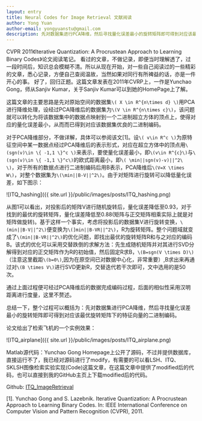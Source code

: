 ```yaml
---
layout: entry
title: Neural Codes for Image Retrieval 文献阅读
author: Yong Yuan
author-email: yongyuanstu@gmail.com
description: 先对数据集进行PCA降维，然后寻找量化误差最小的旋转矩阵即可得到对应该最优旋转矩阵下的特征向量的二进制编码.
---
```



CVPR 2011《Iterative Quantization: A Procrustean Approach to Learning Binary Codes》论文阅读笔记。
看过的文章，不做记录，即便当时理解透了，过一段时间后，知识总会模糊不清。所以从现在开始，对一些自己阅读过的一些精彩的文章，悉心记录，方便自己查阅温故，当然如果对同行有所裨益的话，亦是一件开心的事。
好了，回归正题。这篇文章发表在2011年CVRP上，一作是Yunchao Gong，师从Sanjiv Kumar，关于Sanjiv Kumar可以到她的HomePage上了解。

这篇文章的主要思路是先对原始空间的数据集`\( X \in R^{n\times d} \)`用PCA进行降维处理，设经过PCA降维后的数据集为`\(V \in R^{n\times c}\)`，该问题就可以转化为将该数据集中的数据点映射到一个二进制超立方体的顶点上，使得对应的量化误差最小，从而而已得到对应该数据集优良的二进制编码。

对于PCA降维部分，不做详解，具体可以参阅该文[1]。设`\( v\in R^c \)`为原特征空间中某一数据点经过PCA降维后的表示形式，对应在超立方体中的顶点用`\(sgn(v)\in \{ -1,1 \}^c \)`来表示，要使量化误差最小，即`\(v\in R^{c}\)`与`\(sgn(v)\in \{ -1,1 \}^c\)`的欧式距离最小，即`\( \min||sgn(v)-v)||^2\ \)`，对于所有的数据点进行二进制编码后用B表示，PCA降维后`\(V=X \times W\)`，对整个数据集为`\(\min||B-V||^2\)`。由于对矩阵进行旋转可以降低量化误差，如下图示：

![ITQ_hashing]({{ site.url }}/public/images/posts/ITQ_hashing.png)

从图1可以看出，对投影后的矩阵V进行随机旋转后，量化误差降低至0.93，对于找到的最优的旋转矩阵，量化误差降低至0.88(矩阵与正交矩阵相乘实际上就是对矩阵做旋转)。基于这样一个事实，考虑将投影后的数据集V进行旋转变换，`\(min||B-V||^2\)`便变换为`\(]min||B-VR||^2\)`，R为旋转矩阵。整个问题域就变成了`\(min||B-VR||^2\)`的优化问题，即找出最优的旋转矩阵R和与之对应的编码B。该式的优化可以采用交替跌倒的求解方法：先生成随机矩阵并对其进行SVD分解得到对应的正交矩阵作为R的初始值，然后固定R求B，`\(B=sgn(V \times D)\)`（注意这里截距`\(b=0\)`,因为在原空间已对数据中心化，非常重要）,B求出来再通过对`\(B \times V\)`进行SVD更新R，交替迭代若干次即可，文中选用的是50次。

通过上面过程便可经过PCA降维后的数据完成编码过程，后面的相似性采用汉明距离进行度量，这里不赘述。

总结一下，整个过程可以概括为：先对数据集进行PCA降维，然后寻找量化误差最小的旋转矩阵即可得到对应该最优旋转矩阵下的特征向量的二进制编码。

论文给出了检索飞机的一个实例效果：

![ITQ_airplane]({{ site.url }}/public/images/posts/ITQ_airplane.png)


Matlab源代码：Yunchao Gong Homepage上公开了源码，不过并提供数据库，直接运行不了，我已经对源码进行了modify，有需要的可以看LSH、ITQ、SKLSH图像检索实验实现(Code)这篇文章，在这篇文章中提供了modified后的代码，也可以直接到我的GitHub主页上下载modified后的代码。

Github: [ITQ_ImageRetrieval](https://github.com/willard-yuan/ITQ_ImageRetrieval)

[1]. Yunchao Gong and S. Lazebnik. Iterative Quantization: A Procrustean Approach to Learning Binary Codes. In: IEEE International Conference on Computer Vision and Pattern Recognition (CVPR), 2011.
